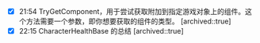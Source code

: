 
- [x] 21:54 TryGetComponent，用于尝试获取附加到指定游戏对象上的组件。这个方法需要一个参数，即你想要获取的组件的类型。
	[archived::true]
- [x] 22:15 CharacterHealthBase 的总结
	[archived::true]